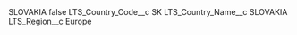 <?xml version="1.0" encoding="UTF-8"?>
<CustomMetadata xmlns="http://soap.sforce.com/2006/04/metadata" xmlns:xsi="http://www.w3.org/2001/XMLSchema-instance" xmlns:xsd="http://www.w3.org/2001/XMLSchema">
    <label>SLOVAKIA</label>
    <protected>false</protected>
    <values>
        <field>LTS_Country_Code__c</field>
        <value xsi:type="xsd:string">SK</value>
    </values>
    <values>
        <field>LTS_Country_Name__c</field>
        <value xsi:type="xsd:string">SLOVAKIA</value>
    </values>
    <values>
        <field>LTS_Region__c</field>
        <value xsi:type="xsd:string">Europe</value>
    </values>
</CustomMetadata>
